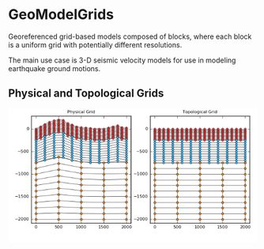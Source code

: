 # GeoModelGrids

Georeferenced grid-based models composed of blocks, where each block
is a uniform grid with potentially different resolutions.

The main use case is 3-D seismic velocity models for use in modeling
earthquake ground motions.

## Physical and Topological Grids

![Physical and Topological Grids](figs/gridmapping.png)
